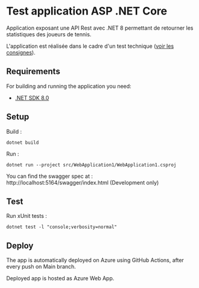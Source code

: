 # Test application ASP .NET Core

Application exposant une API Rest avec .NET 8 permettant de retourner les statistiques des joueurs de tennis.

L'application est réalisée dans le cadre d'un test technique ([voir les consignes](https://tenisu.latelier.co/backend)).

## Requirements

For building and running the application you need:

- [.NET SDK 8.0](https://dotnet.microsoft.com/fr-fr/download)

## Setup

Build :

```shell
dotnet build
```

Run :

```shell
dotnet run --project src/WebApplication1/WebApplication1.csproj
```

You can find the swagger spec at : http://localhost:5164/swagger/index.html (Development only)

## Test

Run xUnit tests  :

```shell
dotnet test -l "console;verbosity=normal"
```

## Deploy

The app is automatically deployed on Azure using GitHub Actions, after every push on Main branch.

Deployed app is hosted as Azure Web App.

